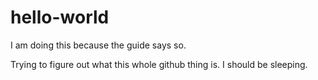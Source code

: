 # hello-world
I am doing this because the guide says so.

Trying to figure out what this whole github thing is. I should be sleeping.
